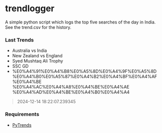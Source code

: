 # trendlogger
A simple python script which logs the top five searches of the day in India.<br>See the trend.csv for the history.<br>

<!-- Last Trends -->
### Last Trends
* Australia vs India
* New Zealand vs England
* Syed Mushtaq Ali Trophy
* SSC GD
* %E0%A4%91%E0%A4%B8%E0%A5%8D%E0%A4%9F%E0%A5%8D%E0%A4%B0%E0%A5%87%E0%A4%B2%E0%A4%BF%E0%A4%AF%E0%A4%BE %E0%A4%AC%E0%A4%A8%E0%A4%BE%E0%A4%AE %E0%A4%AD%E0%A4%BE%E0%A4%B0%E0%A4%A4
> 2024-12-14 18:22:07.239345

<!-- Requirements -->
### Requirements
* [PyTrends](https://github.com/dreyco676/pytrends)
